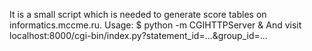 It is a small script which is needed to generate score tables on informatics.mccme.ru.
Usage:
$ python -m CGIHTTPServer &
And visit localhost:8000/cgi-bin/index.py?statement_id=...&group_id=...
